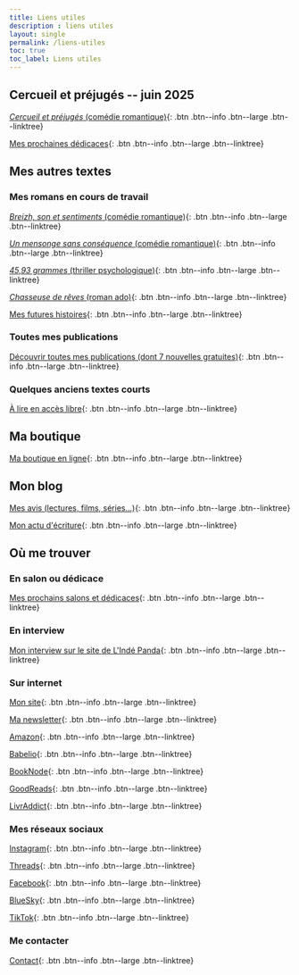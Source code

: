 ```yaml
---
title: Liens utiles
description : liens utiles
layout: single
permalink: /liens-utiles
toc: true
toc_label: Liens utiles
---
```


## Cercueil et préjugés -- juin 2025

[*Cercueil et préjugés* (comédie romantique)](/publications/cercueil-et-prejuges){: .btn .btn--info .btn--large .btn--linktree}

[Mes prochaines dédicaces](/agenda#prochaines-dédicaces){: .btn .btn--info .btn--large .btn--linktree}


## Mes autres textes

### Mes romans en cours de travail

[*Breizh, son et sentiments* (comédie romantique)](/publications/projets-en-cours/#breizh-son-et-sentiments){: .btn .btn--info .btn--large .btn--linktree}

[*Un mensonge sans conséquence* (comédie romantique)](/publications/projets-en-cours/#un-mensonge-sans-conséquence){: .btn .btn--info .btn--large .btn--linktree}

[*45,93&nbsp;grammes* (thriller psychologique)](/publications/projets-en-cours/#4593grammes){: .btn .btn--info .btn--large .btn--linktree}

[*Chasseuse de rêves* (roman ado)](/publications/projets-en-cours/#chasseuse-de-rêves){: .btn .btn--info .btn--large .btn--linktree}

[Mes futures histoires](/publications/projets-en-cours){: .btn .btn--info .btn--large .btn--linktree}

### Toutes mes publications

[Découvrir toutes mes publications (dont 7 nouvelles gratuites)](/publications){: .btn .btn--info .btn--large .btn--linktree}

### Quelques anciens textes courts

[À lire en accès libre](/echantillons){: .btn .btn--info .btn--large .btn--linktree}


## Ma boutique

[Ma boutique en ligne](https://catherinephanvan.sumupstore.com/){: .btn .btn--info .btn--large .btn--linktree}


## Mon blog

[Mes avis (lectures, films, séries&hellip;)](/blog/categories#chronique){: .btn .btn--info .btn--large .btn--linktree}

[Mon actu d'écriture](/blog/tags#écriture){: .btn .btn--info .btn--large .btn--linktree}


## Où me trouver

### En salon ou dédicace

[Mes prochains salons et dédicaces](/agenda){: .btn .btn--info .btn--large .btn--linktree}

### En interview

<a href="https://lindepanda.wordpress.com/2024/01/12/interview-catherine-phan-van/" target="_blank">Mon interview sur le site de L'Indé Panda</a>{: .btn .btn--info .btn--large .btn--linktree}

### Sur internet

[Mon site](/){: .btn .btn--info .btn--large .btn--linktree}

[Ma newsletter](/newsletter#abonnez-vous){: .btn .btn--info .btn--large .btn--linktree}

<a href="https://www.amazon.fr/stores/author/B09LZ7H52W" target="_blank">Amazon</a>{: .btn .btn--info .btn--large .btn--linktree}

<a href="https://www.babelio.com/auteur/Catherine-Phan-Van/586698" target="_blank">Babelio</a>{: .btn .btn--info .btn--large .btn--linktree}

<a href="https://booknode.com/auteur/catherine-phan-van" target="_blank">BookNode</a>{: .btn .btn--info .btn--large .btn--linktree}

<a href="https://www.goodreads.com/author/show/21595869.Catherine_Phan_Van" target="_blank">GoodReads</a>{: .btn .btn--info .btn--large .btn--linktree}

<a href="https://www.livraddict.com/biblio/auteur/catherine-phan-van.html" target="_blank">LivrAddict</a>{: .btn .btn--info .btn--large .btn--linktree}

### Mes réseaux sociaux

<a href="https://www.instagram.com/cathphanvan/" target="_blank">Instagram</a>{: .btn .btn--info .btn--large .btn--linktree}

<a href="https://www.threads.net/@cathphanvan" target="_blank">Threads</a>{: .btn .btn--info .btn--large .btn--linktree}

<a href="https://www.facebook.com/CathPhanvan" target="_blank">Facebook</a>{: .btn .btn--info .btn--large .btn--linktree}

<a href="https://bsky.app/profile/cathphanvan.bsky.social" target="_blank">BlueSky</a>{: .btn .btn--info .btn--large .btn--linktree}

<a href="https://www.tiktok.com/@cathphanvan" target="_blank">TikTok</a>{: .btn .btn--info .btn--large .btn--linktree}

### Me contacter

[Contact](/contact){: .btn .btn--info .btn--large .btn--linktree}

